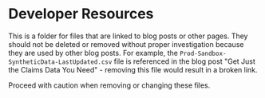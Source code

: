 # Developer Resources

This is a folder for files that are linked to blog posts or other pages. They should not be deleted or removed without proper investigation because they are used by other blog posts. For example, the `Prod-Sandbox-SyntheticData-LastUpdated.csv` file is referenced in the blog post "Get Just the Claims Data You Need" - removing this file would result in a broken link.

Proceed with caution when removing or changing these files.
